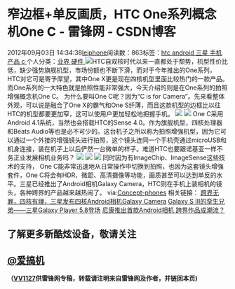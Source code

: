 
# 窄边框+单反画质，HTC One系列概念机One C - 雷锋网 - CSDN博客


2012年09月03日 14:34:38[leiphone](https://me.csdn.net/leiphone)阅读数：863标签：[htc																](https://so.csdn.net/so/search/s.do?q=htc&t=blog)[android																](https://so.csdn.net/so/search/s.do?q=android&t=blog)[三星																](https://so.csdn.net/so/search/s.do?q=三星&t=blog)[手机																](https://so.csdn.net/so/search/s.do?q=手机&t=blog)[产品																](https://so.csdn.net/so/search/s.do?q=产品&t=blog)[c																](https://so.csdn.net/so/search/s.do?q=c&t=blog)[
							](https://so.csdn.net/so/search/s.do?q=产品&t=blog)[
																					](https://so.csdn.net/so/search/s.do?q=手机&t=blog)个人分类：[业界																](https://blog.csdn.net/leiphone/article/category/873390)[硬件																](https://blog.csdn.net/leiphone/article/category/877730)[
							](https://blog.csdn.net/leiphone/article/category/873390)
[
				](https://so.csdn.net/so/search/s.do?q=手机&t=blog)
[
			](https://so.csdn.net/so/search/s.do?q=手机&t=blog)
[
		](https://so.csdn.net/so/search/s.do?q=三星&t=blog)
[
	](https://so.csdn.net/so/search/s.do?q=android&t=blog)
[
	](https://so.csdn.net/so/search/s.do?q=htc&t=blog)![](http://www.leiphone.com/wp-content/uploads/2012/09/HTC_One_C-150x150.jpg)HTC自双核时代以来一直都处于颓势，机型性价比低，缺少强势旗舰机型，市场份额也不断下滑，而对于今年推出的One系列，HTC对它可是寄予厚望，其中One X更是现在四核机型里面比较热门的一款产品。而One系列的一大特色就是拍照性能非常强大，今天介绍的则是在One系列的拍照增强概念机One C。
为什么要叫One C呢？因为“C is for Camera”。先来看整体外观，可以说是融合了One X的霸气和One S纤薄，而且这款机型的边框比以往HTC的机型都要更加窄，这可以使用户更加轻松地把握手机。
![](http://www.leiphone.com/wp-content/uploads/2012/09/HTC_One_C_concept_1.jpg)
![](http://www.leiphone.com/wp-content/uploads/2012/09/HTC_One_C_concept_21.jpg)
One C采用Android 4.1系统，当然也会搭载HTC的Sense 4.0。作为旗舰机型，四核处理器和Beats Audio等也是必不可少的。这台机子之所以称为拍照增强机型，因为它可以通过一个外接的增强镜头进行拍照，这个镜头连同一个手机壳通过microUSB和机身连接，装在机子上以后俨然一台微单的样子。难道HTC也要跟诺基亚一样不务正业发展相机业务吗？
![](http://www.leiphone.com/wp-content/uploads/2012/09/HTC_One_C_concept_3.jpg)
![](http://www.leiphone.com/wp-content/uploads/2012/09/HTC_One_C_concept_4.jpg)
![](http://www.leiphone.com/wp-content/uploads/2012/09/HTC_One_C_concept_5.jpg)
同时因为有ImageChip、ImageSense这些技术的支持， One C能非常迅速地从日常操作中切换到拍照，也因为这套镜头增强套件，One C将会有HDR、微距、高清摄像等功能，画质甚至可以达到单反的水平。三星已经推出了Android相机Galaxy Camera，HTC则在手机上装相机的镜头，各种跨界的产品越来越热闹了。
via:[Concept-phones](http://www.concept-phones.com/htc/htc-concept-camera/)
相关链接：
[跨界无罪，四核有理，三星发布四核Android相机Galaxy
 Camera](http://www.leiphone.com/0830-vv1127-galaxy-camera.html)
[Galaxy
 S III的孪生兄弟——三星Galaxy Player 5.8登场](http://www.leiphone.com/0828-vv1127-galaxy-player-5-8.html)
[尼康推出首款Android相机
 跨界作品成潮流？](http://www.leiphone.com/nikon-coolpix-android-lumix.html)

## 了解更多新酷炫设备，敬请关注
## [@爱搞机](http://weibo.com/u/2708473010)

**（****[VV1127](http://www.leiphone.com/author/%E5%BC%A0%E5%A8%81)****供****雷锋网****专稿，转载请注明来自雷锋网及作者，并链回本页)**
[
](https://so.csdn.net/so/search/s.do?q=htc&t=blog)

